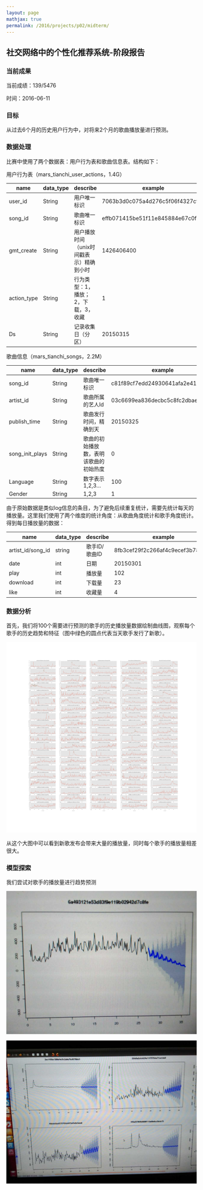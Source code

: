 ```yaml
---
layout: page
mathjax: true
permalink: /2016/projects/p02/midterm/
---
```


## 社交网络中的个性化推荐系统-阶段报告

### 当前成果

当前成绩：139/5476

时间：2016-06-11

### 目标

从过去6个月的历史用户行为中，对将来2个月的歌曲播放量进行预测。

### 数据处理

比赛中使用了两个数据表：用户行为表和歌曲信息表。结构如下：

用户行为表（mars_tianchi_user_actions，1.4G）

| name | data_type | describe | example |
| ------ | ----------- | --------- | ---------- |
| user_id | String | 用户唯一标识 | 7063b3d0c075a4d276c5f06f4327cf4a |
| song_id | String | 歌曲唯一标识 | effb071415be51f11e845884e67c0f8c |
| gmt_create | String | 用户播放时间（unix时间戳表示）精确到小时 | 1426406400 |
| action_type | String | 行为类型：1，播放；2，下载，3，收藏 | 1 |
| Ds | String | 记录收集日（分区） | 20150315 |

歌曲信息（mars_tianchi_songs，2.2M）

| name | data_type | describe | example |
| ------ | ----------- | --------- | ---------- |
| song_id | String | 歌曲唯一标识 | c81f89cf7edd24930641afa2e411b09c |
| artist_id | String | 歌曲所属的艺人Id | 03c6699ea836decbc5c8fc2dbae7bd3b |
| publish_time | String | 歌曲发行时间，精确到天 | 20150325 |
| song_init_plays | String | 歌曲的初始播放数，表明该歌曲的初始热度 | 0 |
| Language | String | 数字表示1,2,3… | 100 |
| Gender | String | 1,2,3 | 1 |

由于原始数据是类似log信息的条目，为了避免后续重复统计，需要先统计每天的播放量。这里我们使用了两个维度的统计角度：从歌曲角度统计和歌手角度统计。得到每日播放量的数据：

| name | data_type | describe | example |
| ---- | --------- | -------- | ------- |
| artist_id/song_id | string | 歌手ID/歌曲ID | 8fb3cef29f2c266af4c9ecef3b780e97|
| date | int | 日期 | 20150301 |
| play | int | 播放量 | 102 |
| download | int | 下载量 | 23 |
| like | int | 收藏量 | 4 |

### 数据分析

首先，我们将100个需要进行预测的歌手的历史播放量数据绘制曲线图，观察每个歌手的历史趋势和特征（图中绿色的圆点代表当天歌手发行了新歌）。

![歌曲播放量曲线](./image/daily_by_artist.jpg)

从这个大图中可以看到新歌发布会带来大量的播放量，同时每个歌手的播放量相差很大。

### 模型探索

我们尝试对歌手的播放量进行趋势预测

![回归预测](./image/predict1.jpg)

![回归预测](./image/predict2.jpg)






















































